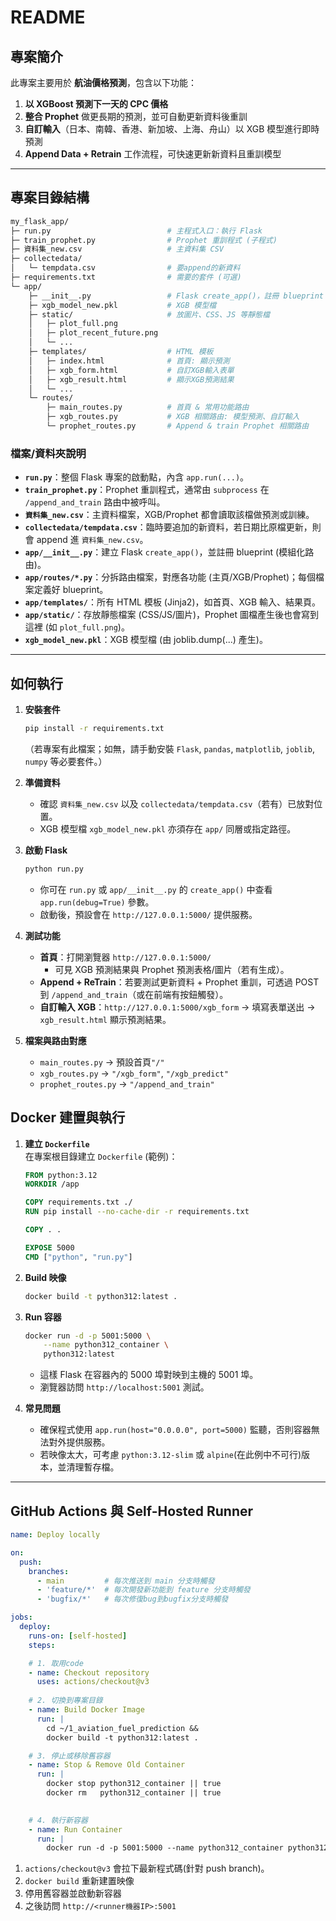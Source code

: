 # README

## 專案簡介

此專案主要用於 **航油價格預測**，包含以下功能：

1. **以 XGBoost 預測下一天的 CPC 價格**  
2. **整合 Prophet** 做更長期的預測，並可自動更新資料後重訓  
3. **自訂輸入**（日本、南韓、香港、新加坡、上海、舟山）以 XGB 模型進行即時預測  
4. **Append Data + Retrain** 工作流程，可快速更新新資料且重訓模型

---

## 專案目錄結構

```bash
my_flask_app/
├─ run.py                          # 主程式入口：執行 Flask
├─ train_prophet.py                # Prophet 重訓程式 (子程式)
├─ 資料集_new.csv                   # 主資料集 CSV
├─ collectedata/
│   └─ tempdata.csv                # 要append的新資料
├─ requirements.txt                # 需要的套件 (可選)
└─ app/
    ├─ __init__.py                 # Flask create_app()，註冊 blueprint
    ├─ xgb_model_new.pkl           # XGB 模型檔
    ├─ static/                     # 放圖片、CSS、JS 等靜態檔
    │   ├─ plot_full.png
    │   ├─ plot_recent_future.png
    │   └─ ...
    ├─ templates/                  # HTML 模板
    │   ├─ index.html              # 首頁: 顯示預測
    │   ├─ xgb_form.html           # 自訂XGB輸入表單
    │   ├─ xgb_result.html         # 顯示XGB預測結果
    │   └─ ...
    └─ routes/
        ├─ main_routes.py          # 首頁 & 常用功能路由
        ├─ xgb_routes.py           # XGB 相關路由: 模型預測、自訂輸入
        └─ prophet_routes.py       # Append & train Prophet 相關路由
```

### 檔案/資料夾說明

- **`run.py`**：整個 Flask 專案的啟動點，內含 `app.run(...)`。  
- **`train_prophet.py`**：Prophet 重訓程式，通常由 `subprocess` 在 `/append_and_train` 路由中被呼叫。  
- **`資料集_new.csv`**：主資料檔案，XGB/Prophet 都會讀取該檔做預測或訓練。  
- **`collectedata/tempdata.csv`**：臨時要追加的新資料，若日期比原檔更新，則會 append 進 `資料集_new.csv`。  
- **`app/__init__.py`**：建立 Flask `create_app()`，並註冊 blueprint (模組化路由)。  
- **`app/routes/*.py`**：分拆路由檔案，對應各功能 (主頁/XGB/Prophet)；每個檔案定義好 blueprint。  
- **`app/templates/`**：所有 HTML 模板 (Jinja2)，如首頁、XGB 輸入、結果頁。  
- **`app/static/`**：存放靜態檔案 (CSS/JS/圖片)，Prophet 圖檔產生後也會寫到這裡 (如 `plot_full.png`)。  
- **`xgb_model_new.pkl`**：XGB 模型檔 (由 joblib.dump(...) 產生)。  

---

## 如何執行

1. **安裝套件**  
   ```bash
   pip install -r requirements.txt
   ```
   （若專案有此檔案；如無，請手動安裝 `Flask`, `pandas`, `matplotlib`, `joblib`, `numpy` 等必要套件。）

2. **準備資料**  
   - 確認 `資料集_new.csv` 以及 `collectedata/tempdata.csv`（若有）已放對位置。  
   - XGB 模型檔 `xgb_model_new.pkl` 亦須存在 `app/` 同層或指定路徑。

3. **啟動 Flask**  
   ```bash
   python run.py
   ```
   - 你可在 `run.py` 或 `app/__init__.py` 的 `create_app()` 中查看 `app.run(debug=True)` 參數。  
   - 啟動後，預設會在 `http://127.0.0.1:5000/` 提供服務。

4. **測試功能**  
   - **首頁**：打開瀏覽器 `http://127.0.0.1:5000/`  
     - 可見 XGB 預測結果與 Prophet 預測表格/圖片（若有生成）。  
   - **Append + ReTrain**：若要測試更新資料 + Prophet 重訓，可透過 POST 到 `/append_and_train`（或在前端有按鈕觸發）。  
   - **自訂輸入 XGB**：`http://127.0.0.1:5000/xgb_form` → 填寫表單送出 → `xgb_result.html` 顯示預測結果。  

5. **檔案與路由對應**  
   - `main_routes.py` → 預設首頁`"/"`  
   - `xgb_routes.py` → `"/xgb_form"`, `"/xgb_predict"`  
   - `prophet_routes.py` → `"/append_and_train"`  


## Docker 建置與執行

1.  **建立 `Dockerfile`**  
    在專案根目錄建立 `Dockerfile` (範例)：
    
    ```dockerfile
    FROM python:3.12
    WORKDIR /app
    
    COPY requirements.txt ./
    RUN pip install --no-cache-dir -r requirements.txt
    
    COPY . .
    
    EXPOSE 5000
    CMD ["python", "run.py"]
    
    ```
    
2.  **Build 映像**
    
    ```bash
    docker build -t python312:latest .
    
    ```
    
3.  **Run 容器**
    
    ```bash
    docker run -d -p 5001:5000 \
        --name python312_container \
        python312:latest
    
    ```
    
    -   這樣 Flask 在容器內的 5000 埠對映到主機的 5001 埠。
    -   瀏覽器訪問 `http://localhost:5001` 測試。
4.  **常見問題**
    
    -   確保程式使用 `app.run(host="0.0.0.0", port=5000)` 監聽，否則容器無法對外提供服務。
    -   若映像太大，可考慮 `python:3.12-slim` 或 `alpine`(在此例中不可行)版本，並清理暫存檔。

---

## GitHub Actions 與 Self-Hosted Runner 

```yaml
name: Deploy locally

on:
  push:
    branches:
      - main         # 每次推送到 main 分支時觸發
      - 'feature/*'  # 每次開發新功能到 feature 分支時觸發
      - 'bugfix/*'   # 每次修復bug到bugfix分支時觸發

jobs:
  deploy:
    runs-on: [self-hosted]
    steps:

    # 1. 取用code
    - name: Checkout repository
      uses: actions/checkout@v3
    
    # 2. 切換到專案目錄
    - name: Build Docker Image
      run: |
        cd ~/1_aviation_fuel_prediction &&
        docker build -t python312:latest .

    # 3. 停止或移除舊容器
    - name: Stop & Remove Old Container
      run: |
        docker stop python312_container || true
        docker rm   python312_container || true

    
    # 4. 執行新容器
    - name: Run Container
      run: |
        docker run -d -p 5001:5000 --name python312_container python312:latest

```

1.  `actions/checkout@v3` 會拉下最新程式碼(針對 push branch)。
2.  `docker build` 重新建置映像
3.  停用舊容器並啟動新容器
4.  之後訪問 `http://<runner機器IP>:5001`
